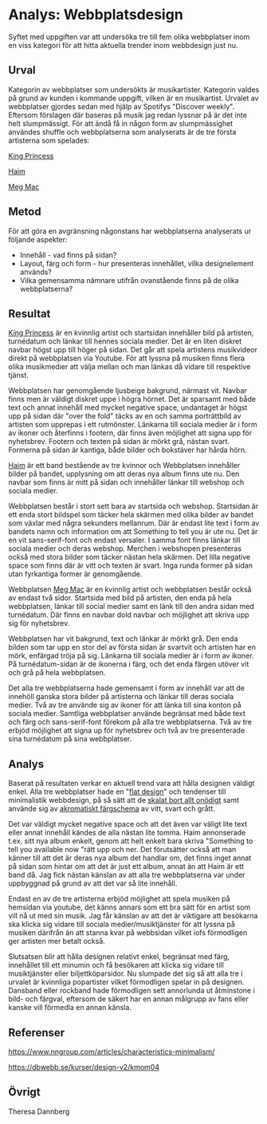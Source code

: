 ---
---

Analys: Webbplatsdesign
=======================
Syftet med uppgiften var att undersöka tre till fem olika webbplatser inom en viss kategori för att hitta aktuella trender inom webbdesign just nu.

Urval
-----------------------
Kategorin av webbplatser som undersökts är musikartister. Kategorin valdes på grund av kunden i kommande uppgift, vilken är en musikartist. Urvalet av webbplatser gjordes sedan med hjälp av Spotifys "Discover weekly". Eftersom förslagen där baseras på musik jag redan lyssnar på är det inte helt slumpmässigt. För att ändå få in någon form av slumpmässighet användes shuffle och webbplatserna som analyserats är de tre första artisterna som spelades:

[King Princess](https://kingprincessmusic.com/)

[Haim](http://haimtheband.com/)

[Meg Mac](https://www.megmac.com.au/)

Metod
-----------------------
För att göra en avgränsning någonstans har webbplatserna analyserats ur följande aspekter:

- Innehåll - vad finns på sidan?
- Layout, färg och form - hur presenteras innehållet, vilka designelement används?
- Vilka gemensamma nämnare utifrån ovanstående finns på de olika webbplatserna?

Resultat
-----------------------
[King Princess](https://kingprincessmusic.com/) är en kvinnlig artist och startsidan innehåller bild på artisten, turnédatum och länkar till hennes sociala medier. Det är en liten diskret navbar högst upp till höger på sidan. Det går att spela artistens musikvideor direkt på webbplatsen via Youtube. För att lyssna på musiken finns flera olika musikmedier att välja mellan och man länkas då vidare till respektive tjänst.

Webbplatsen har genomgående ljusbeige bakgrund, närmast vit. Navbar finns men är väldigt diskret uppe i högra hörnet. Det är sparsamt med både text och annat innehåll med mycket negative space, undantaget är högst upp på sidan där "over the fold" täcks av en och samma porträttbild av artisten som upprepas i ett rutmönster. Länkarna till sociala medier är i form av ikoner och återfinns i footern, där finns även möjlighet att signa upp för nyhetsbrev. Footern och texten på sidan är mörkt grå, nästan svart. Formerna på sidan är kantiga, både bilder och bokstäver har hårda hörn.

[Haim](http://haimtheband.com/) är ett band bestående av tre kvinnor och Webbplatsen innehåller bilder på bandet, upplysning om att deras nya album finns ute nu. Den navbar som finns är mitt på sidan och innehåller länkar till webshop och sociala medier.

Webbplatsen består i stort sett bara av startsida och webshop. Startsidan är ett enda stort bildspel som täcker hela skärmen med olika bilder av bandet som växlar med några sekunders mellanrum. Där är endast lite text i form av bandets namn och information om att Something to tell you är ute nu. Det är en vit sans-serif-font och endast versaler. I samma font finns länkar till sociala medier och deras webshop. Merchen i webshopen presenteras också med stora bilder som täcker nästan hela skärmen. Det lilla negative space som finns där är vitt och texten är svart. Inga runda former på sidan utan fyrkantiga former är genomgående.

Webbplatsen [Meg Mac](https://www.megmac.com.au/) är en kvinnlig artist och webbplatsen består också av endast två sidor. Startsida med bild på artisten, den enda på hela webbplatsen, länkar till social medier samt en länk till den andra sidan med turnédatum. Där finns en navbar dold navbar och möjlighet att skriva upp sig för nyhetsbrev.

Webbplatsen har vit bakgrund, text och länkar är mörkt grå. Den enda bilden som tar upp en stor del av första sidan är svartvit och artisten har en mörk, enfärgad tröja på sig. Länkarna till sociala medier är i form av ikoner. På turnédatum-sidan är de ikonerna i färg, och det enda färgen utöver vit och grå på hela webbplatsen.

Det alla tre webbplatserna hade gemensamt i form av innehåll var att de innehöll ganska stora bilder på artisterna och länkar till deras sociala medier. Två av tre använde sig av ikoner för att länka till sina konton på sociala medier. Samtliga webbplatser använde begränsat med både text och färg och sans-serif-font förekom på alla tre webbplatserna. Två av tre erbjöd möjlighet att signa up för nyhetsbrev och två av tre presenterade sina turnédatum på sina webbplatser.

Analys
-----------------------
Baserat på resultaten verkar en aktuell trend vara att hålla designen väldigt enkel. Alla tre webbplatser hade en "[flat design](https://www.nngroup.com/articles/characteristics-minimalism/)" och tendenser till minimalistik webbdesign, på så sätt att de [skalat bort allt onödigt](https://www.nngroup.com/articles/characteristics-minimalism/) samt använde sig av [akromatiskt färgschema](https://dbwebb.se/kurser/design-v2/kmom04) av vitt, svart och grått.

Det var väldigt mycket negative space och att det även var väligt lite text eller annat innehåll kändes de alla nästan lite tomma. Haim annonserade t.ex. sitt nya album enkelt, genom att helt enkelt bara skriva "Something to tell you available now "rätt upp och ner. Det förutsätter också att man känner till att det är deras nya album det handlar om, det finns inget annat på sidan som hintar om att det är just ett album, annat än att Haim är ett band då. Jag fick nästan känslan av att alla tre webbplatserna var under uppbyggnad på grund av att det var så lite innehåll.

Endast en av de tre artisterna erbjöd möjlighet att spela musiken på hemsidan via youtube, det känns annars som ett bra sätt för en artist som vill nå ut med sin musik. Jag får känslan av att det är viktigare att besökarna ska klicka sig vidare till sociala medier/musiktjänster för att lyssna på musiken därifrån än att stanna kvar på webbsidan vilket iofs förmodligen ger artisten mer betalt också.

Slutsatsen blir att hålla designen relativt enkel, begränsat med färg, innehållet till ett minumin och få besökaren att klicka sig vidare till musiktjänster eller biljettköparsidor. Nu slumpade det sig så att alla tre i urvalet är kvinnliga popartister vilket förmodligen spelar in på designen. Dansband eller rockband hade förmodligen sett annorlunda ut åtminstone i bild- och färgval, eftersom de säkert har en annan målgrupp av fans eller kanske vill förmedla en annan känsla.

Referenser
-----------------------
https://www.nngroup.com/articles/characteristics-minimalism/

https://dbwebb.se/kurser/design-v2/kmom04

Övrigt
-----------------------
Theresa Dannberg
